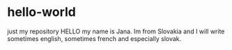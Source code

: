 # hello-world
just my repository
HELLO my name is Jana. Im from Slovakia and I will write sometimes english, sometimes french and especially slovak. 
